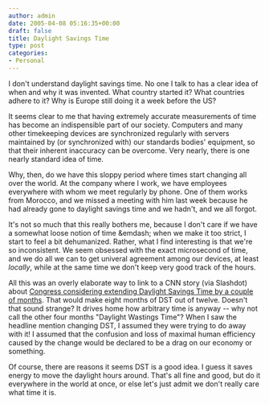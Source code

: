 ```yaml
---
author: admin
date: 2005-04-08 05:16:35+00:00
draft: false
title: Daylight Savings Time
type: post
categories:
- Personal
---
```


I don't understand daylight savings time. No one I talk to has a clear idea of when and why it was invented. What country started it?  What countries adhere to it?  Why is Europe still doing it a week before the US?

It seems clear to me that having extremely accurate measurements of time has become an indispensible part of our society.  Computers and many other timekeeping devices are synchronized regularly with servers maintained by (or synchronized with) our standards bodies' equipment, so that their inherent inaccuracy can be overcome.  Very nearly, there is one nearly standard idea of time.

Why, then, do we have this sloppy period where times start changing all over the world.  At the company where I work, we have employees everywhere with whom we meet regularly by phone.  One of them works from Morocco, and we missed a meeting with him last week because he had already gone to daylight savings time and we hadn't, and we all forgot.

It's not so much that this really bothers me, because I don't care if we have a somewhat loose notion of time &emdash; when we make it too strict, I start to feel a bit dehumanized.  Rather, what I find interesting is that we're so inconsistent.  We seem obsessed with the exact microsecond of time, and we do all we can to get univeral agreement among our devices, at least _locally_, while at the same time we don't keep very good track of the hours.

All this was an overly elaborate way to link to a CNN story (via Slashdot) about [Congress considering extending Daylight Savings Time by a couple of months](http://www.cnn.com/2005/POLITICS/04/07/daylight.saving.ap/index.html). That would make eight months of DST out of twelve.  Doesn't that sound strange?  It drives home how arbitrary time is anyway -- why not call the other four months "Daylight Wastings Time"?  When I saw the headline mention changing DST, I assumed they were trying to do away with it!  I assumed that the confusion and loss of maximal human efficiency caused by the change would be declared to be a drag on our economy or something.

Of course, there are reasons it seems DST is a good idea.  I guess it saves energy to move the daylight hours around.  That's all fine and good, but do it everywhere in the world at once, or else let's just admit we don't really care what time it is.
